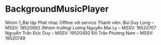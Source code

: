# BackgroundMusicPlayer
Nhóm 1_Bài tập Phát nhạc Offline với service
Thành viên:
Bùi Duy Long – MSSV: 19520692 (Nhóm trưởng)
Lương Nguyễn Mai Ly – MSSV: 19520707
Nguyễn Trần Đức Duy – MSSV: 19520492
Đỗ Trần Phương Nam  – MSSV: 19520749
